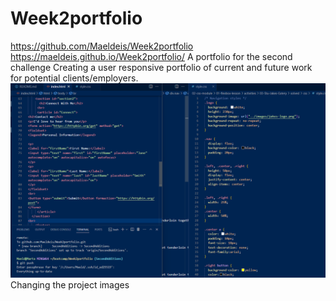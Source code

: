 # Week2portfolio
https://github.com/Maeldeis/Week2portfolio
 https://maeldeis.github.io/Week2portfolio/
A portfolio for the second challenge
Creating a user responsive portfolio of current and future work for potential clients/employers.
![Addition of forms and centreing](image/forms.png)
Changing the project images

